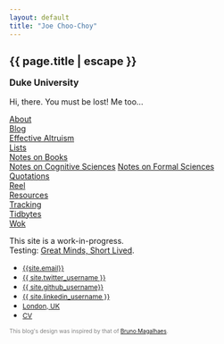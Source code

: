 ```yaml
---
layout: default
title: "Joe Choo-Choy"
---
```


<h1 style="font-size:20px" class="mt-5" itemprop="name headline">{{ page.title | escape }}</h1>

<p style="font-size:16px" class="lead mb-4"><b>Duke University</b></p>

<!--<script language="javascript" src="change_image.js"></script>-->

<div class="row">
  <div class="col-3">
    <!-- <img src="{{site.photo_1}}" class="img-fluid rounded float-left" alt="countenance" id="imgClickAndChange" onclick="changeImage()"/> -->
    <script src="/javascript/random.js" type="text/javascript"></script>
  </div>
  <div class="col">
    <p style="font-size:14px;">
      Hi, there. You must be lost! Me too...
    </p>
    <p style="font-size:14px;">
    <a href="{{ site.about_permalink }}">About</a><br>
    <a href="{{ site.blog_permalink }}">Blog</a><br>
    <a href="https://www.effectivealtruism.org/">Effective Altruism</a><br>
    <a href="{{ site.lists_permalink }}">Lists</a><br>
    <a href="{{ site.book_notes_permalink }}">Notes on Books</a><br>
    <a href="{{ site.cognitive_science_notes_permalink }}">Notes on Cognitive Sciences</a>
    <a href="{{ site.formal_science_notes_permalink }}">Notes on Formal Sciences</a><br>
    <a href="{{ site.quotations_permalink }}">Quotations</a><br>
    <a href="{{ site.reel_permalink }}">Reel</a><br>
    <a href="{{ site.resources_permalink }}">Resources</a><br>
    <a href="{{ site.tracking_permalink }}">Tracking</a><br>
    <a href="{{ site.tidbytes_permalink }}">Tidbytes</a><br>
    <a href="{{ site.wok_permalink }}">Wok</a>
    </p>
    <p style="font-size:14px;">
      This site is a work-in-progress.<br>
      Testing: <a href="{{ site.short_lived_permalink }}">Great Minds, Short Lived</a>.
    </p>
  </div>
</div>

<ul class="nav mt-3">
  <li class="nav-item">
    <a style="font-size:12px;" class="btn btn-link" href="mailto:{{ site.email }}?subject=Hello" class="btn btn-link"><i class="fas fa-envelope" title="Email"></i> {{site.email}}</a>
  </li>
  <li class="nav-item">
    <a style="font-size:12px;" class="btn btn-link" href="https://twitter.com/{{ site.twitter_username }}" class="btn btn-link"><i class="fab fa-fw fa-twitter-square" ></i> {{ site.twitter_username }} </a>
  </li>
  <li class="nav-item">
    <a style="font-size:12px;" class="btn btn-link" href="https://github.com/{{ site.github_username }}" class="btn btn-link"><i class="fab fa-fw fa-github" ></i>{{ site.github_username}}</a>
  </li>
  <li class="nav-item">
    <a style="font-size:12px;" class="btn btn-link" href="https://www.linkedin.com/in/{{ site.linkedin_username }}" class="btn btn-link"><i class="fab fa-linkedin" ></i> {{ site.linkedin_username }}</a>
  </li>
  <li class="nav-item">
    <a style="font-size:12px;" class="nav-link btn btn-link" href="https://en.wikipedia.org/wiki/Durham,_North_Carolina"><i class="fa fa-home"  title="Home"></i> London, UK</a>
  </li>
  <li class="nav-item">
    <a style="font-size:12px;" class="btn btn-link" href="{{ site.resume }}"><i class="far fa-user-circle"  title="resume"></i> CV</a>
  </li>
</ul>

<!--
<div class="noprint">
<h4 class="mt-5 mb-3">Posts</h4>

<p>
  <table class="mt-3">
  {% for post in site.posts %}
      <tr>
      <td class="align-top">
        {%- assign date_format = site.minima.date_format | default: "%Y" -%}
        {{ post.date | date: date_format }}
      </td>
      <td><span style="display:inline-block; width:0.3cm;"></span></td>
      <td class="align-top">
      <a href="{{ post.url }}">{{ post.title }}</a>
      </td>
      </tr>
  {% endfor %}
  </table>
</p>
-->

<p style="color:grey;font-size:10px;">This blog's design was inspired by that of <a href="https://brunomaga.github.io/">Bruno Magalhaes</a>.</p>
